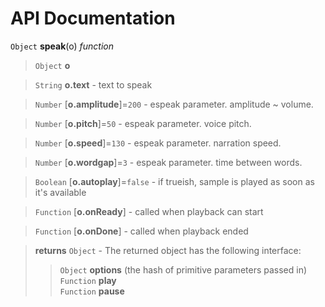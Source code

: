 # API Documentation

`Object`
**speak**(o) *function*

> `Object` **o**

> `String` **o.text** - text to speak

> `Number` [**o.amplitude**]=`200` - espeak parameter. amplitude ~ volume.

> `Number` [**o.pitch**]=`50` - espeak parameter. voice pitch.

> `Number` [**o.speed**]=`130` - espeak parameter. narration speed.

> `Number` [**o.wordgap**]=`3` - espeak parameter. time between words.

> `Boolean` [**o.autoplay**]=`false` - if trueish, sample is played as soon as it's available

> `Function` [**o.onReady**] - called when playback can start

> `Function` [**o.onDone**] - called when playback ended

> **returns** `Object` - The returned object has the following interface:  
>> `Object` **options** (the hash of primitive parameters passed in)  
>> `Function` **play**  
>> `Function` **pause**
